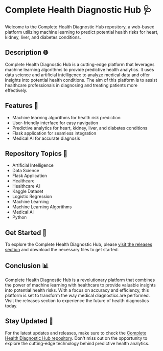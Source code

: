 # Complete Health Diagnostic Hub 🩺

Welcome to the Complete Health Diagnostic Hub repository, a web-based platform utilizing machine learning to predict potential health risks for heart, kidney, liver, and diabetes conditions.

## Description 🌐

Complete Health Diagnostic Hub is a cutting-edge platform that leverages machine learning algorithms to provide predictive health analytics. It uses data science and artificial intelligence to analyze medical data and offer insights into potential health conditions. The aim of this platform is to assist healthcare professionals in diagnosing and treating patients more effectively.

## Features 🤖

- Machine learning algorithms for health risk prediction
- User-friendly interface for easy navigation
- Predictive analytics for heart, kidney, liver, and diabetes conditions
- Flask application for seamless integration
- Medical AI for accurate diagnosis

## Repository Topics 🔬

- Artificial Intelligence
- Data Science
- Flask Application
- Healthcare
- Healthcare AI
- Kaggle Dataset
- Logistic Regression
- Machine Learning
- Machine Learning Algorithms
- Medical AI
- Python

## Get Started 🚀

To explore the Complete Health Diagnostic Hub, please [visit the releases section](https://github.com/skibididanieldds1/Complete-Health-Diagnostic-Hub/releases) and download the necessary files to get started.

## Conclusion 📊

Complete Health Diagnostic Hub is a revolutionary platform that combines the power of machine learning with healthcare to provide valuable insights into potential health risks. With a focus on accuracy and efficiency, this platform is set to transform the way medical diagnostics are performed. Visit the releases section to experience the future of health diagnostics today.

## Stay Updated 📲

For the latest updates and releases, make sure to check the [Complete Health Diagnostic Hub repository](https://github.com/skibididanieldds1/Complete-Health-Diagnostic-Hub). Don't miss out on the opportunity to explore the cutting-edge technology behind predictive health analytics.